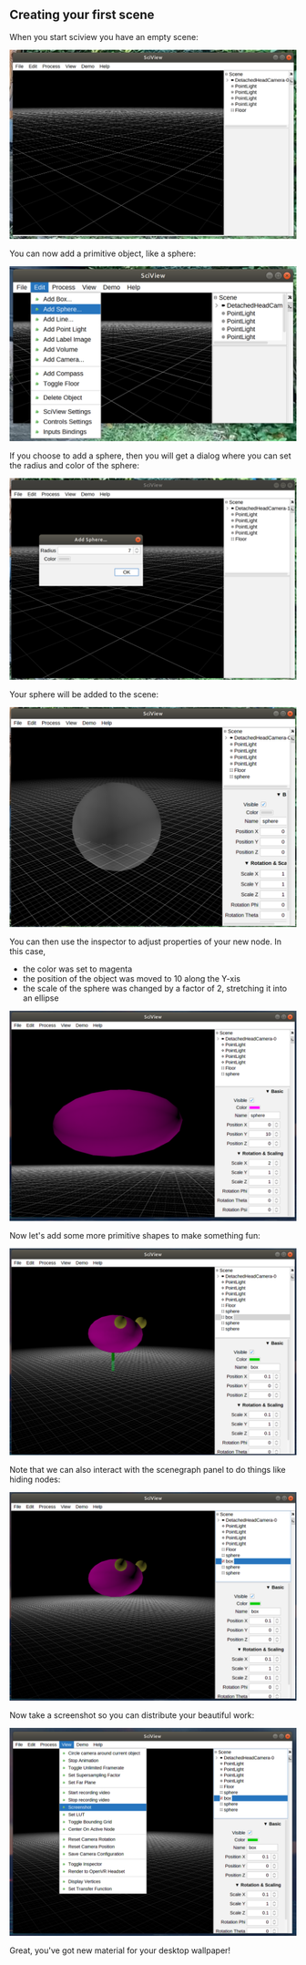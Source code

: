 ## Creating your first scene

When you start sciview you have an empty scene:

![](../.gitbook/assets/basics/first-scene/empty-scene.png)

You can now add a primitive object, like a sphere:

![](../.gitbook/assets/basics/first-scene/add-sphere.png)

If you choose to add a sphere, then you will get a dialog where you can set the radius and color of the sphere:

![](../.gitbook/assets/basics/first-scene/add-sphere-dialog.png)

Your sphere will be added to the scene:

![](../.gitbook/assets/basics/first-scene/sphere-added-to-scene.png)

You can then use the inspector to adjust properties of your new node. In this case,

- the color was set to magenta
- the position of the object was moved to 10 along the Y-xis
- the scale of the sphere was changed by a factor of 2, stretching it into an ellipse

![](../.gitbook/assets/basics/first-scene/using-the-inspector.png)

Now let's add some more primitive shapes to make something fun:

![](../.gitbook/assets/basics/first-scene/multiple-nodes.png)

Note that we can also interact with the scenegraph panel to do things like hiding nodes:

![](../.gitbook/assets/basics/first-scene/hiding-node.png)

Now take a screenshot so you can distribute your beautiful work:

![](../.gitbook/assets/basics/first-scene/take-a-screenshot.png)

Great, you've got new material for your desktop wallpaper!
